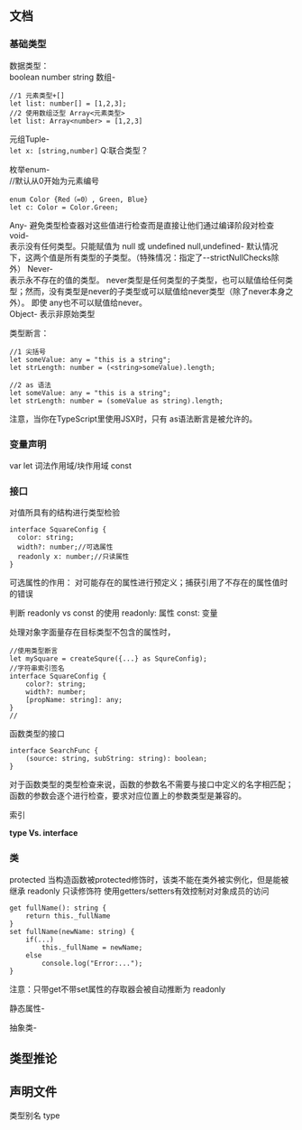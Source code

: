 ## 文档
### 基础类型
数据类型：  
boolean number string 
数组-
```
//1 元素类型+[]
let list: number[] = [1,2,3];
//2 使用数组泛型 Array<元素类型>
let list: Array<number> = [1,2,3]
```
元组Tuple-  
`let x: [string,number]`
Q:联合类型？

枚举enum-  
//默认从0开始为元素编号
```
enum Color {Red（=0）, Green, Blue}
let c: Color = Color.Green;
```
Any-
避免类型检查器对这些值进行检查而是直接让他们通过编译阶段对检查
void-  
表示没有任何类型。只能赋值为 null 或 undefined
null,undefined-
默认情况下，这两个值是所有类型的子类型。（特殊情况：指定了--strictNullChecks除外）
Never-  
表示永不存在的值的类型。
never类型是任何类型的子类型，也可以赋值给任何类型；然而，没有类型是never的子类型或可以赋值给never类型（除了never本身之外）。 即使 any也不可以赋值给never。  
Object-
表示非原始类型  

类型断言：  
```
//1 尖括号
let someValue: any = "this is a string";
let strLength: number = (<string>someValue).length;

//2 as 语法
let someValue: any = "this is a string";
let strLength: number = (someValue as string).length;

```
注意，当你在TypeScript里使用JSX时，只有 as语法断言是被允许的。

### 变量声明
var
let  词法作用域/块作用域
const

### 接口
对值所具有的结构进行类型检验
```
interface SquareConfig {
  color: string;
  width?: number;//可选属性
  readonly x: number;//只读属性
}
```
可选属性的作用： 对可能存在的属性进行预定义；捕获引用了不存在的属性值时的错误

判断 readonly vs const 的使用
readonly: 属性
const: 变量

处理对象字面量存在目标类型不包含的属性时，
```
//使用类型断言
let mySquare = createSqure({...} as SqureConfig);
//字符串索引签名
interface SquareConfig {
    color?: string;
    width?: number;
    [propName: string]: any;
}
//
```
函数类型的接口
```
interface SearchFunc {
    (source: string, subString: string): boolean;
}
```
对于函数类型的类型检查来说，函数的参数名不需要与接口中定义的名字相匹配；函数的参数会逐个进行检查，要求对应位置上的参数类型是兼容的。

索引

**type Vs. interface**


### 类
protected
当构造函数被protected修饰时，该类不能在类外被实例化，但是能被继承
readonly 只读修饰符
使用getters/setters有效控制对对象成员的访问
```
get fullName(): string {
    return this._fullName
}
set fullName(newName: string) {
    if(...)
        this._fullName = newName;
    else
        console.log("Error:...");
}
```
注意：只带get不带set属性的存取器会被自动推断为 readonly
  
静态属性-

抽象类- 

## 类型推论


## 声明文件
类型别名 type
